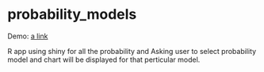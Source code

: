 # probability_models

Demo: [a link](https://mayurvaishnav.shinyapps.io/probability_models/)

R app using shiny for all the probability and Asking user to select probability model and chart will be displayed for that perticular model.
